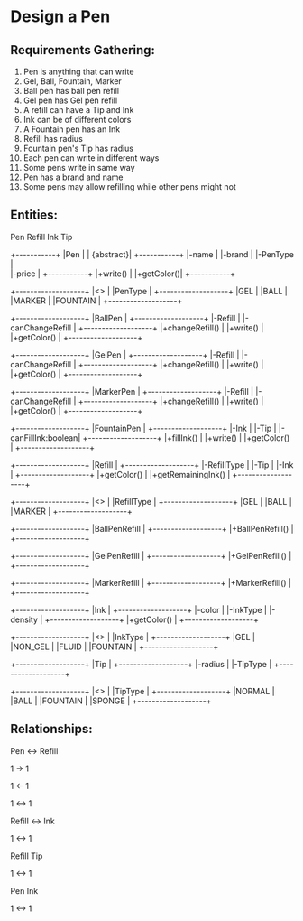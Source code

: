 Design a Pen
=========================

Requirements Gathering:
--------------------------
1. Pen is anything that can write
2. Gel, Ball, Fountain, Marker
3. Ball pen has ball pen refill
4. Gel pen has Gel pen refill
5. A refill can have a Tip and Ink
6. Ink can be of different colors
7. A Fountain pen has an Ink
8. Refill has radius
9. Fountain pen's Tip has radius
10. Each pen can write in different ways
11. Some pens write in same way
12. Pen has a brand and name
13. Some pens may allow refilling while other pens might not


Entities:
---------
Pen
Refill
Ink
Tip

+-----------+
|Pen	 	|
| {abstract}|
+-----------+
|-name	 	|
|-brand	 	|
|-PenType	| 		
|-price  	|
+-----------+
|+write()	|
|+getColor()|
+-----------+

+-------------------+
|<<enumeration>>	|
|PenType			|
+-------------------+
|GEL				|
|BALL				|
|MARKER				|
|FOUNTAIN			|
+-------------------+

+-------------------+
|BallPen 			|
+-------------------+
|-Refill 			|
|-canChangeRefill	|
+-------------------+
|+changeRefill()	|
|+write()			|
|+getColor()		|
+-------------------+

+-------------------+
|GelPen 			|
+-------------------+
|-Refill 			|
|-canChangeRefill	|
+-------------------+
|+changeRefill()	|
|+write()			|
|+getColor()		|
+-------------------+

+-------------------+
|MarkerPen 			|
+-------------------+
|-Refill 			|
|-canChangeRefill	|
+-------------------+
|+changeRefill()	|
|+write()			|
|+getColor()		|
+-------------------+

+-------------------+
|FountainPen		|
+-------------------+
|-Ink 				|
|-Tip 				|
|-canFillInk:boolean|
+-------------------+
|+fillInk()			|
|+write()			|
|+getColor()		|
+-------------------+

+-------------------+
|Refill				|
+-------------------+
|-RefillType		|
|-Tip 				|
|-Ink 				|
+-------------------+
|+getColor()		|
|+getRemainingInk()	|
+-------------------+

+-------------------+
|<<enumeration>>	|
|RefillType			|
+-------------------+
|GEL				|
|BALL				|
|MARKER				|
+-------------------+

+-------------------+
|BallPenRefill		|
+-------------------+
|+BallPenRefill()	|
+-------------------+

+-------------------+
|GelPenRefill		|
+-------------------+
|+GelPenRefill()	|
+-------------------+

+-------------------+
|MarkerRefill		|
+-------------------+
|+MarkerRefill()	|
+-------------------+

+-------------------+
|Ink				|
+-------------------+
|-color				|
|-InkType			|
|-density			|
+-------------------+
|+getColor()		|
+-------------------+

+-------------------+
|<<enumeration>>	|
|InkType			|
+-------------------+
|GEL				|
|NON_GEL			|
|FLUID				|
|FOUNTAIN			|
+-------------------+

+-------------------+
|Tip				|
+-------------------+
|-radius			|
|-TipType			|
+-------------------+

+-------------------+
|<<enumeration>>	|
|TipType			|
+-------------------+
|NORMAL				|
|BALL				|
|FOUNTAIN			|
|SPONGE				|
+-------------------+


Relationships:
--------------
Pen <-> Refill

1 -> 1

1 <- 1

1 <-> 1

Refill <-> Ink

1 <-> 1

Refill Tip

1 <-> 1

Pen Ink

1 <-> 1
